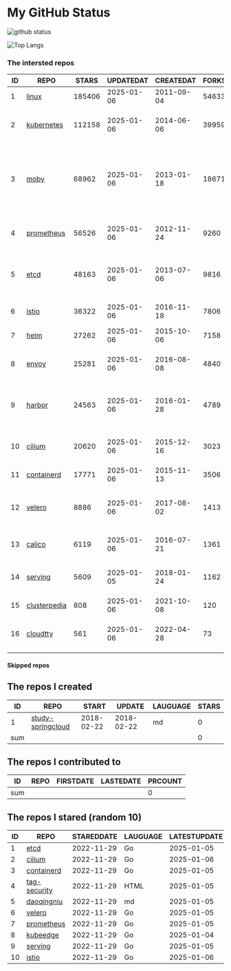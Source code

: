# My GitHub Status

<img src="https://github-readme-stats-1.yihong0618.vercel.app/api?username=daoqingniu&show_icons=true&&&hide_title=true&count_private=true" alt="github status" />

![Top Langs](https://github-readme-stats-1.yihong0618.vercel.app/api/top-langs/?username=daoqingniu&layout=compact)

<!--START_SECTION:github_repos-->
### The intersted repos
| ID |                              REPO                               | STARS  | UPDATEDAT  | CREATEDAT  | FORKSCOUNT |                                                DESCRIPTIONS                                                |
|----|-----------------------------------------------------------------|--------|------------|------------|------------|------------------------------------------------------------------------------------------------------------|
|  1 | [linux](https://github.com/torvalds/linux)                      | 185406 | 2025-01-06 | 2011-09-04 |      54633 | Linux kernel source tree                                                                                   |
|  2 | [kubernetes](https://github.com/kubernetes/kubernetes)          | 112158 | 2025-01-06 | 2014-06-06 |      39959 | Production-Grade Container Scheduling and Management                                                       |
|  3 | [moby](https://github.com/moby/moby)                            |  68962 | 2025-01-06 | 2013-01-18 |      18671 | The Moby Project - a collaborative project for the container ecosystem to assemble container-based systems |
|  4 | [prometheus](https://github.com/prometheus/prometheus)          |  56526 | 2025-01-06 | 2012-11-24 |       9260 | The Prometheus monitoring system and time series database.                                                 |
|  5 | [etcd](https://github.com/etcd-io/etcd)                         |  48163 | 2025-01-06 | 2013-07-06 |       9816 | Distributed reliable key-value store for the most critical data of a distributed system                    |
|  6 | [istio](https://github.com/istio/istio)                         |  36322 | 2025-01-06 | 2016-11-18 |       7806 | Connect, secure, control, and observe services.                                                            |
|  7 | [helm](https://github.com/helm/helm)                            |  27262 | 2025-01-06 | 2015-10-06 |       7158 | The Kubernetes Package Manager                                                                             |
|  8 | [envoy](https://github.com/envoyproxy/envoy)                    |  25281 | 2025-01-06 | 2016-08-08 |       4840 | Cloud-native high-performance edge/middle/service proxy                                                    |
|  9 | [harbor](https://github.com/goharbor/harbor)                    |  24563 | 2025-01-06 | 2016-01-28 |       4789 | An open source trusted cloud native registry project that stores, signs, and scans content.                |
| 10 | [cilium](https://github.com/cilium/cilium)                      |  20620 | 2025-01-06 | 2015-12-16 |       3023 | eBPF-based Networking, Security, and Observability                                                         |
| 11 | [containerd](https://github.com/containerd/containerd)          |  17771 | 2025-01-06 | 2015-11-13 |       3506 | An open and reliable container runtime                                                                     |
| 12 | [velero](https://github.com/vmware-tanzu/velero)                |   8886 | 2025-01-06 | 2017-08-02 |       1413 | Backup and migrate Kubernetes applications and their persistent volumes                                    |
| 13 | [calico](https://github.com/projectcalico/calico)               |   6119 | 2025-01-06 | 2016-07-21 |       1361 | Cloud native networking and network security                                                               |
| 14 | [serving](https://github.com/knative/serving)                   |   5609 | 2025-01-05 | 2018-01-24 |       1162 | Kubernetes-based, scale-to-zero, request-driven compute                                                    |
| 15 | [clusterpedia](https://github.com/clusterpedia-io/clusterpedia) |    808 | 2025-01-06 | 2021-10-08 |        120 | The Encyclopedia of Kubernetes clusters                                                                    |
| 16 | [cloudtty](https://github.com/cloudtty/cloudtty)                |    561 | 2025-01-06 | 2022-04-28 |         73 | A Friendly Kubernetes CloudShell (Web Terminal) !                                                          |



#### Skipped repos
<!--END_SECTION:github_repos-->

<!--START_SECTION:my_github-->
## The repos I created
| ID  |                                 REPO                                 |   START    |   UPDATE   | LAUGUAGE | STARS |
|-----|----------------------------------------------------------------------|------------|------------|----------|-------|
|   1 | [study-springcloud](https://github.com/daoqingniu/study-springcloud) | 2018-02-22 | 2018-02-22 | md       |     0 |
| sum |                                                                      |            |            |          |     0 |

## The repos I contributed to
| ID  | REPO | FIRSTDATE | LASTEDATE | PRCOUNT |
|-----|------|-----------|-----------|---------|
| sum |      |           |           |       0 |

## The repos I stared (random 10)
| ID |                          REPO                          | STAREDDATE | LAUGUAGE | LATESTUPDATE |
|----|--------------------------------------------------------|------------|----------|--------------|
|  1 | [etcd](https://github.com/etcd-io/etcd)                | 2022-11-29 | Go       | 2025-01-05   |
|  2 | [cilium](https://github.com/cilium/cilium)             | 2022-11-29 | Go       | 2025-01-06   |
|  3 | [containerd](https://github.com/containerd/containerd) | 2022-11-29 | Go       | 2025-01-05   |
|  4 | [tag-security](https://github.com/cncf/tag-security)   | 2022-11-29 | HTML     | 2025-01-05   |
|  5 | [daoqingniu](https://github.com/daoqingniu/daoqingniu) | 2022-11-29 | md       | 2025-01-05   |
|  6 | [velero](https://github.com/vmware-tanzu/velero)       | 2022-11-29 | Go       | 2025-01-05   |
|  7 | [prometheus](https://github.com/prometheus/prometheus) | 2022-11-29 | Go       | 2025-01-05   |
|  8 | [kubeedge](https://github.com/kubeedge/kubeedge)       | 2022-11-29 | Go       | 2025-01-04   |
|  9 | [serving](https://github.com/knative/serving)          | 2022-11-29 | Go       | 2025-01-05   |
| 10 | [istio](https://github.com/istio/istio)                | 2022-11-29 | Go       | 2025-01-06   |

<!--END_SECTION:my_github-->
